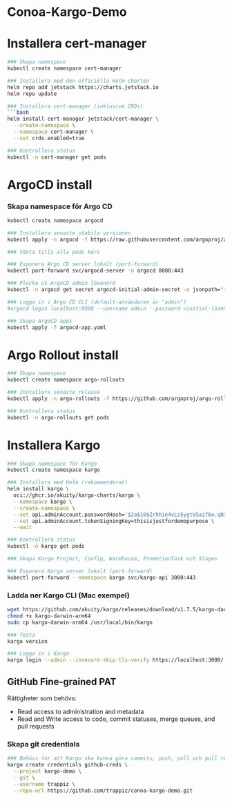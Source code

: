 # Conoa-Kargo-Demo


# Installera cert-manager
```bash
### Skapa namespace
kubectl create namespace cert-manager

### Installera med den officiella Helm-charten
helm repo add jetstack https://charts.jetstack.io
helm repo update

### Installera cert-manager (inklusive CRDs)
```bash
helm install cert-manager jetstack/cert-manager \
  --create-namespace \
  --namespace cert-manager \
  --set crds.enabled=true

### Kontrollera status
kubectl -n cert-manager get pods
```

# ArgoCD install
### Skapa namespace för Argo CD
```bash
kubectl create namespace argocd

### Installera senaste stabila versionen
kubectl apply -n argocd -f https://raw.githubusercontent.com/argoproj/argo-cd/stable/manifests/install.yaml

### Vänta tills alla pods körs

### Exponera Argo CD server lokalt (port-forward)
kubectl port-forward svc/argocd-server -n argocd 8080:443

### Plocka ut ArgoCD admin lösenord
kubectl -n argocd get secret argocd-initial-admin-secret -o jsonpath="{.data.password}" | base64 -d && echo

### Logga in i Argo CD CLI (default-användaren är "admin")
#argocd login localhost:8080 --username admin --password <initial-lösenord>

### Skapa ArgoCD apps
kubectl apply -f argocd-app.yaml
```



# Argo Rollout install
```bash
### Skapa namespace
kubectl create namespace argo-rollouts

### Installera senaste release
kubectl apply -n argo-rollouts -f https://github.com/argoproj/argo-rollouts/releases/latest/download/install.yaml

### Kontrollera status
kubectl -n argo-rollouts get pods
```


# Installera Kargo

```bash
### Skapa namespace för Kargo
kubectl create namespace kargo

### Installera med Helm (rekommenderat)
helm install kargo \
  oci://ghcr.io/akuity/kargo-charts/kargo \
  --namespace kargo \
  --create-namespace \
  --set api.adminAccount.passwordHash='$2a$10$Zrhhie4vLz5ygtVSaif6o.qN36jgs6vjtMBdM6yrU1FOeiAAMMxOm' \
  --set api.adminAccount.tokenSigningKey=thisisjustfordemopurpose \
  --wait

### Kontrollera status
kubectl -n kargo get pods

### Skapa Kargo Project, Config, Warehouse, PromotionTask och Stages

### Exponera Kargo server lokalt (port-forward)
kubectl port-forward --namespace kargo svc/kargo-api 3000:443
```

### Ladda ner Kargo CLI (Mac exempel)
```bash
wget https://github.com/akuity/kargo/releases/download/v1.7.5/kargo-darwin-arm64
chmod +x kargo-darwin-arm64
sudo cp kargo-darwin-arm64 /usr/local/bin/kargo

### Testa
kargo version

### Logga in i Kargo
kargo login --admin --insecure-skip-tls-verify https://localhost:3000/
```
## GitHub Fine-grained PAT
Rättigheter som behövs:
- Read access to administration and metadata
- Read and Write access to code, commit statuses, merge queues, and pull requests

### Skapa git credentials
```bash
### Behövs för att Kargo ska kunna göra commits, push, pull och pull requests
kargo create credentials github-creds \
  --project kargo-demo \
  --git \
  --username trappiz \
  --repo-url https://github.com/trappiz/conoa-kargo-demo.git
```
